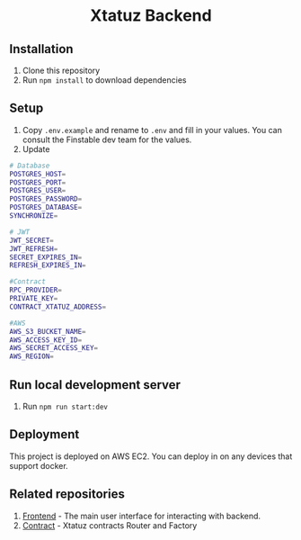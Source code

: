 <h1 align="center">Xtatuz Backend</h1>

## Installation

1. Clone this repository
2. Run `npm install` to download dependencies

## Setup

1. Copy `.env.example` and rename to `.env` and fill in your values. You can consult the Finstable dev team for the values.
2. Update

```bash
# Database
POSTGRES_HOST=
POSTGRES_PORT=
POSTGRES_USER=
POSTGRES_PASSWORD=
POSTGRES_DATABASE=
SYNCHRONIZE=
```

```bash
# JWT
JWT_SECRET=
JWT_REFRESH=
SECRET_EXPIRES_IN=
REFRESH_EXPIRES_IN=
```

```bash
#Contract
RPC_PROVIDER=
PRIVATE_KEY=
CONTRACT_XTATUZ_ADDRESS=
```

```bash
#AWS
AWS_S3_BUCKET_NAME=
AWS_ACCESS_KEY_ID=
AWS_SECRET_ACCESS_KEY=
AWS_REGION=
```

## Run local development server

1. Run `npm run start:dev`

## Deployment

This project is deployed on AWS EC2. You can deploy in on any devices that support docker.

## Related repositories

1. <a href="https://github.com/Finstable/xtatuz-poc-frontend" target="_blank">Frontend</a> - The main user interface for interacting with backend.
1. <a href="https://github.com/Finstable/xtatuz-poc-contract" target="_blank">Contract</a> - Xtatuz contracts Router and Factory
